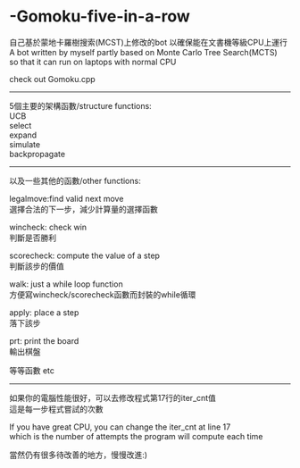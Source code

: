 # -Gomoku-five-in-a-row
自己基於蒙地卡羅樹搜索(MCST)上修改的bot 以確保能在文書機等級CPU上運行  
A bot written by myself partly based on Monte Carlo Tree Search(MCTS)  
so that it can run on laptops with normal CPU  

check out Gomoku.cpp

-----------------------------------------------  
5個主要的架構函數/structure functions:  
UCB  
select  
expand  
simulate   
backpropagate   
  
-----------------------------------------------  
以及一些其他的函數/other functions:  

legalmove:find valid next move  
選擇合法的下一步，減少計算量的選擇函數

wincheck: check win      
判斷是否勝利

scorecheck: compute the value of a step  
判斷該步的價值  

walk: just a while loop function  
方便寫wincheck/scorecheck函數而封裝的while循環  

apply: place a step  
落下該步  

prt: print the board  
輸出棋盤  

等等函數 etc    

-----------------------------------------------  
如果你的電腦性能很好，可以去修改程式第17行的iter_cnt值  
這是每一步程式嘗試的次數  

If you have great CPU, you can change the iter_cnt at line 17  
which is the number of attempts the program will compute each time

當然仍有很多待改善的地方，慢慢改進:)  
